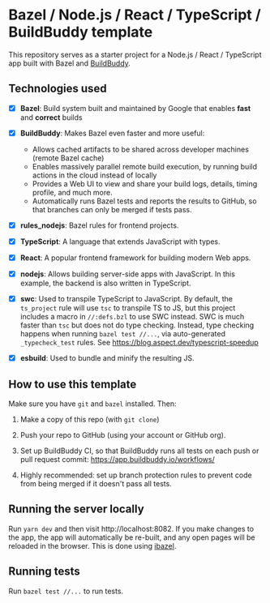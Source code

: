 # Bazel / Node.js / React / TypeScript / BuildBuddy template

This repository serves as a starter project for a Node.js / React / TypeScript app
built with Bazel and [BuildBuddy](https://buildbuddy.io).

## Technologies used

- [x] **Bazel**: Build system built and maintained by Google that enables
      **fast** and **correct** builds

- [x] **BuildBuddy**: Makes Bazel even faster and more useful:

  - Allows cached artifacts to be shared across developer machines (remote
    Bazel cache)
  - Enables massively parallel remote build execution, by running build
    actions in the cloud instead of locally
  - Provides a Web UI to view and share your build logs, details, timing profile, and much more.
  - Automatically runs Bazel tests and reports the results to GitHub,
    so that branches can only be merged if tests pass.

- [x] **rules_nodejs**: Bazel rules for frontend projects.

- [x] **TypeScript**: A language that extends JavaScript with types.

- [x] **React**: A popular frontend framework for building modern Web apps.

- [x] **nodejs**: Allows building server-side apps with JavaScript. In
      this example, the backend is also written in TypeScript.

- [x] **swc**: Used to transpile TypeScript to JavaScript. By default,
      the `ts_project` rule will use `tsc` to transpile TS to JS, but this
      project includes a macro in `//:defs.bzl` to use SWC instead. SWC
      is much faster than `tsc` but does not do type checking. Instead, type
      checking happens when running `bazel test //...`, via auto-generated
      `_typecheck_test` rules. See https://blog.aspect.dev/typescript-speedup

- [x] **esbuild**: Used to bundle and minify the resulting JS.

## How to use this template

Make sure you have `git` and `bazel` installed. Then:

1.  Make a copy of this repo (with `git clone`)

2.  Push your repo to GitHub (using your account or GitHub org).

3.  Set up BuildBuddy CI, so that BuildBuddy runs all tests on each
    push or pull request commit: https://app.buildbuddy.io/workflows/

4.  Highly recommended: set up branch protection rules to prevent code
    from being merged if it doesn't pass all tests.

## Running the server locally

Run `yarn dev` and then visit http://localhost:8082. If you make changes
to the app, the app will automatically be re-built, and any open pages will
be reloaded in the browser. This is done using [ibazel](https://github.com/bazelbuild/bazel-watcher).

## Running tests

Run `bazel test //...` to run tests.
